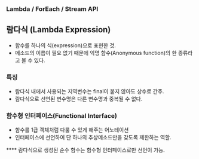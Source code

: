### Lambda / ForEach / Stream API

## 람다식 (Lambda Expression)
- 함수를 하나의 식(expression)으로 표현한 것.
- 메소드의 이름이 필요 없기 때문에 익명 함수(Anonymous function)의 한 종류라고 볼 수 있다.

### 특징 
- 람다식 내에서 사용되는 지역변수는 final이 붙지 않아도 상수로 간주.
- 람다식으로 선언된 변수명은 다른 변수명과 중복될 수 없다.

### 함수형 인터페이스(Functional Interface)
- 함수를 1급 객체처럼 다룰 수 있게 해주는 어노테이션
- 인터페이스에 선언하여 단 하나의 추상메소드만을 갖도록 제한하는 역할.

**** 람다식으로 생성된 순수 함수는 함수형 인터페이스로만 선언이 가능.